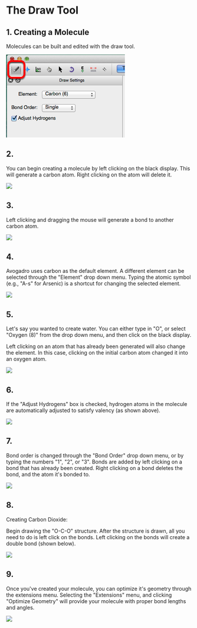 # The Draw Tool

## 1. Creating a Molecule

Molecules can be built and edited with the draw tool.

![Creating a Molecule][1]

[1]: images/1-draw-tool/creating-a-molecule.png

## 2.

You can begin creating a molecule by left clicking on the black display. This will generate a carbon atom. Right clicking on the atom will delete it.

![][2]

[2]: images/1-draw-tool/920ffd71-e049-4985-8321-4add7cd04bf2.png

## 3.

Left clicking and dragging the mouse will generate a bond to another carbon atom. 

![][3]

[3]: images/1-draw-tool/f394d0be-61bc-46ec-ab0f-5bb1ae905293.png

## 4.

Avogadro uses carbon as the default element. A different element can be selected through the "Element" drop down menu. Typing the atomic symbol (e.g., "A-s" for Arsenic) is a shortcut for changing the selected element.

![][4]

[4]: images/1-draw-tool/a64918a4-9158-427c-92d3-f70839c39b7f.png

## 5.

Let's say you wanted to create water. You can either type in "O", or select "Oxygen (8)" from the drop down menu, and then click on the black display. 

Left clicking on an atom that has already been generated will also change the element. In this case, clicking on the initial carbon atom changed it into an oxygen atom.

![][5]

[5]: images/1-draw-tool/e87cd104-b0a5-4b7a-80bd-562252aed8b6.png

## 6.

If the "Adjust Hydrogens" box is checked, hydrogen atoms in the molecule are automatically adjusted to satisfy valency (as shown above).

![][6]

[6]: images/1-draw-tool/60e63e32-ca96-495d-8238-bfa03b2cf0f8.png

## 7.

Bond order is changed through the "Bond Order" drop down menu, or by typing the numbers "1", "2", or "3". Bonds are added by left clicking on a bond that has already been created. Right clicking on a bond deletes the bond, and the atom it's bonded to.

![][7]

[7]: images/1-draw-tool/d8a2035c-15e6-47b1-a6fd-3903ea7c1599.png

## 8.

Creating Carbon Dioxide:

Begin drawing the "O-C-O" structure. After the structure is drawn, all you need to do is left click on the bonds. Left clicking on the bonds will create a double bond (shown below). 

![][8]

[8]: images/1-draw-tool/e90a230d-8b65-4f23-93a6-cfb628709bf4.png

## 9.

Once you've created your molecule, you can optimize it's geometry through the extensions menu. Selecting the "Extensions" menu, and clicking "Optimize Geometry" will provide your molecule with proper bond lengths and angles.

![][9]

[9]: images/1-draw-tool/df25a76f-030a-4414-bb0c-ae2ca98c1f78.png
